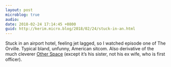 ```yaml
---
layout: post
microblog: true
audio: 
date: 2018-02-24 17:14:45 +0800
guid: http://kerim.micro.blog/2018/02/24/stuck-in-an.html
---
```

Stuck in an airport hotel, feeling jet lagged, so I watched episode one of The Orville. Typical bland, unfunny, American sitcom. Also derivative of the much cleverer [Other Space](https://shareotherspace.tumblr.com/) (except it’s his sister, not his ex wife, who is first officer).

